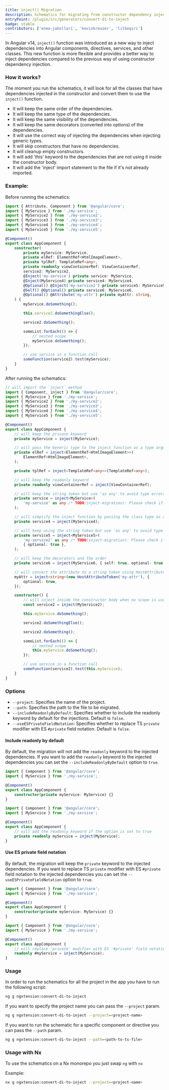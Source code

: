 ```yaml
---
title: inject() Migration
description: Schematics for migrating from constructor dependency injection to inject()
entryPoint: /plugin/src/generators/convert-di-to-inject
badge: stable
contributors: ['enea-jahollari', 'kevinkreuzer', 'lilbeqiri']
---
```


In Angular v14, `inject()` function was introduced as a new way to inject dependencies into Angular components, directives, services, and other classes. This new function is more flexible and provides a better way to inject dependencies compared to the previous way of using constructor dependency injection.

### How it works?

The moment you run the schematics, it will look for all the classes that have dependencies injected in the constructor and convert them to use the `inject()` function.

- It will keep the same order of the dependencies.
- It will keep the same type of the dependencies.
- It will keep the same visibility of the dependencies.
- It will keep the same decorators (converted into options) of the dependencies.
- It will use the correct way of injecting the dependencies when injecting generic types.
- It will skip constructors that have no dependencies.
- It will cleanup empty constructors.
- It will add 'this' keyword to the dependencies that are not using it inside the constructor body.
- It will add the 'inject' import statement to the file if it's not already imported.

### Example:

Before running the schematics:

```typescript
import { Attribute, Component } from '@angular/core';
import { MyService } from './my-service';
import { MyService2 } from './my-service2';
import { MyService3 } from './my-service3';
import { MyService4 } from './my-service4';
import { MyService5 } from './my-service5';

@Component()
export class AppComponent {
	constructor(
		private myService: MyService,
		private elRef: ElementRef<HtmlImageElement>,
		private tplRef: TemplateRef<any>,
		private readonly viewContainerRef: ViewContainerRef,
		service2: MyService2,
		@Inject('my-service') private service: MyService,
		@Inject(MyService4) private service4: MyService4,
		@Optional() @Inject('my-service2') private service5: MyService5,
		@Self() @Optional() private service6: MyService6,
		@Optional() @Attribute('my-attr') private myAttr: string,
	) {
		myService.doSomething();

		this.service2.doSomethingElse();

		service2.doSomething();

		someList.forEach(() => {
			// nested scope
			myService.doSomething();
		});

		// use service in a function call
		someFunction(service2).test(myService);
	}
}
```

After running the schematics:

```typescript
// will import the `inject` method
import { Component, inject } from '@angular/core';
import { MyService } from './my-service';
import { MyService2 } from './my-service2';
import { MyService3 } from './my-service3';
import { MyService4 } from './my-service4';
import { MyService5 } from './my-service5';

@Component()
export class AppComponent {
	// will keep the private keyword
	private myService = inject(MyService);

	// will pass the Generic type to the inject function as a type argument
	private elRef = inject<ElementRef<HtmlImageElement>>(
		ElementRef<HtmlImageElement>,
	);

	private tplRef = inject<TemplateRef<any>>(TemplateRef<any>);

	// will keep the readonly keyword
	private readonly viewContainerRef = inject(ViewContainerRef);

	// will keep the string token but use 'as any' to avoid type errors
	private service = inject<MyService>(
		'my-service' as any /* TODO(inject-migration): Please check if the type is correct */,
	);

	// will simplify the inject function by passing the class type as a type argument
	private service4 = inject(MyService4);

	// will keep using the string token but use 'as any' to avoid type errors
	private service5 = inject<MyService5>(
		'my-service2' as any /* TODO(inject-migration): Please check if the type is correct */,
		{ optional: true },
	);

	// will keep the decorators and the order
	private service6 = inject(MyService6, { self: true, optional: true });

	// will convert the attribute to a string token using HostAttributeToken
	myAttr = inject<string>(new HostAttributeToken('my-attr'), {
		optional: true,
	});

	constructor() {
		// will inject inside the constructor body when no scope is used
		const service2 = inject(MyService2);

		this.myService.doSomething();

		service2.doSomethingElse();

		service2.doSomething();

		someList.forEach(() => {
			// nested scope
			this.myService.doSomething();
		});

		// use service in a function call
		someFunction(service2).test(this.myService);
	}
}
```

### Options

- `--project`: Specifies the name of the project.
- `--path`: Specifies the path to the file to be migrated.
- `--includeReadonlyByDefault`: Specifies whether to include the readonly keyword by default for the injections. Default is `false`.
- `--useESPrivateFieldNotation`: Specifies whether to replace TS `private` modifier with ES `#private` field notation. Default is `false`.

#### Include readonly by default

By default, the migration will not add the `readonly` keyword to the injected dependencies. If you want to add the `readonly` keyword to the injected dependencies you can set the `--includeReadonlyByDefault` option to `true`.

```typescript
import { Component } from '@angular/core';
import { MyService } from './my-service';

@Component()
export class AppComponent {
	constructor(private myService: MyService) {}
}
```

```typescript
import { Component } from '@angular/core';
import { MyService } from './my-service';

@Component()
export class AppComponent {
	// will add the readonly keyword if the option is set to true
	private readonly myService = inject(MyService);
}
```

#### Use ES private field notation

By default, the migration will keep the `private` keyword to the injected dependencies. If you want to replace TS `private` modifier with ES `#private` field notation to the injected dependencies you can set the `--useESPrivateFieldNotation` option to `true`.

```typescript
import { Component } from '@angular/core';
import { MyService } from './my-service';

@Component()
export class AppComponent {
	constructor(private myService: MyService) {}
}
```

```typescript
import { Component } from '@angular/core';
import { MyService } from './my-service';

@Component()
export class AppComponent {
	// will replace 'private' modifier with ES '#private' field notation if the option is set to true
	readonly #myService = inject(MyService);
}
```

### Usage

In order to run the schematics for all the project in the app you have to run the following script:

```bash
ng g ngxtension:convert-di-to-inject
```

If you want to specify the project name you can pass the `--project` param.

```bash
ng g ngxtension:convert-di-to-inject --project=<project-name>
```

If you want to run the schematic for a specific component or directive you can pass the `--path` param.

```bash
ng g ngxtension:convert-di-to-inject --path=<path-to-ts-file>
```

### Usage with Nx

To use the schematics on a Nx monorepo you just swap `ng` with `nx`

Example:

```bash
nx g ngxtension:convert-di-to-inject --project=<project-name>
```
